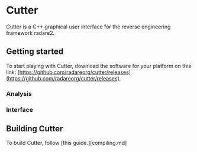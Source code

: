 # Cutter

Cutter is a C++ graphical user interface for the reverse engineering framework radare2.

## Getting started

To start playing with Cutter, download the software for your platform on this link: [https://github.com/radareorg/cutter/releases](https://github.com/radareorg/cutter/releases).

### Analysis

### Interface


## Building Cutter

To build Cutter, follow [this guide.][compiling.md]

